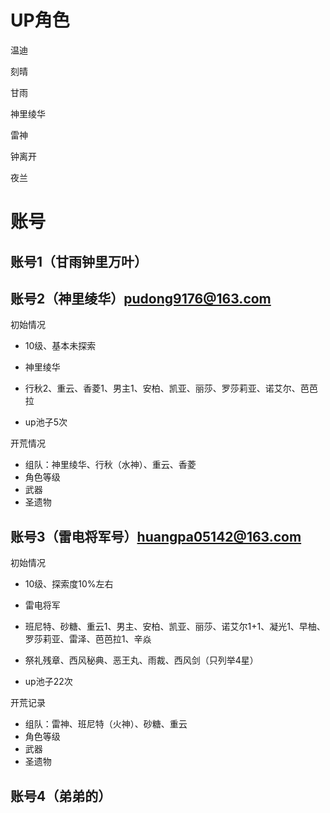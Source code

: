

# UP角色

温迪

刻晴

甘雨

神里绫华

雷神

钟离开

夜兰





# 账号



## 账号1（甘雨钟里万叶）







## 账号2（神里绫华）pudong9176@163.com

初始情况

- 10级、基本未探索

- 神里绫华
- 行秋2、重云、香菱1、男主1、安柏、凯亚、丽莎、罗莎莉亚、诺艾尔、芭芭拉

- up池子5次



开荒情况

- 组队：神里绫华、行秋（水神）、重云、香菱
- 角色等级
- 武器
- 圣遗物





## 账号3（雷电将军号）huangpa05142@163.com



初始情况

- 10级、探索度10%左右

- 雷电将军
- 班尼特、砂糖、重云1、男主、安柏、凯亚、丽莎、诺艾尔1+1、凝光1、早柚、罗莎莉亚、雷泽、芭芭拉1、辛焱

- 祭礼残章、西风秘典、恶王丸、雨裁、西风剑（只列举4星）
- up池子22次

开荒记录

- 组队：雷神、班尼特（火神）、砂糖、重云
- 角色等级
- 武器
- 圣遗物



## 账号4（弟弟的）





















